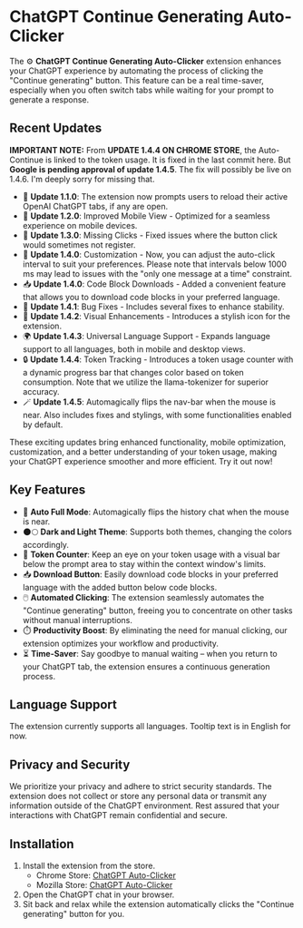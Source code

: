 # ChatGPT Continue Generating Auto-Clicker

The ⚙️ **ChatGPT Continue Generating Auto-Clicker** extension enhances your ChatGPT experience by automating the process of clicking the "Continue generating" button. This feature can be a real time-saver, especially when you often switch tabs while waiting for your prompt to generate a response.

## Recent Updates

**IMPORTANT NOTE:** From **UPDATE 1.4.4 ON CHROME STORE**, the Auto-Continue is linked to the token usage. It is fixed in the last commit here. But **Google is pending approval of update 1.4.5**. The fix will possibly be live on 1.4.6. I'm deeply sorry for missing that.

- 🔄 **Update 1.1.0**: The extension now prompts users to reload their active OpenAI ChatGPT tabs, if any are open.
- 📱 **Update 1.2.0**: Improved Mobile View - Optimized for a seamless experience on mobile devices.
- 🔄 **Update 1.3.0**: Missing Clicks - Fixed issues where the button click would sometimes not register.
- 🎨 **Update 1.4.0**: Customization - Now, you can adjust the auto-click interval to suit your preferences. Please note that intervals below 1000 ms may lead to issues with the "only one message at a time" constraint.
- 📥 **Update 1.4.0**: Code Block Downloads - Added a convenient feature that allows you to download code blocks in your preferred language.
- 🐞 **Update 1.4.1**: Bug Fixes - Includes several fixes to enhance stability.
- 🌟 **Update 1.4.2**: Visual Enhancements - Introduces a stylish icon for the extension.
- 🌍 **Update 1.4.3**: Universal Language Support - Expands language support to all languages, both in mobile and desktop views.
- 🔒 **Update 1.4.4**: Token Tracking - Introduces a token usage counter with a dynamic progress bar that changes color based on token consumption. Note that we utilize the llama-tokenizer for superior accuracy.
- 🪄 **Update 1.4.5**: Automagically flips the nav-bar when the mouse is near. Also includes fixes and stylings, with some functionalities enabled by default.

These exciting updates bring enhanced functionality, mobile optimization, customization, and a better understanding of your token usage, making your ChatGPT experience smoother and more efficient. Try it out now!

## Key Features

- 🔄 **Auto Full Mode**: Automagically flips the history chat when the mouse is near.
- 🌑🌕 **Dark and Light Theme**: Supports both themes, changing the colors accordingly.
- 🔢 **Token Counter**: Keep an eye on your token usage with a visual bar below the prompt area to stay within the context window's limits.
- 📥 **Download Button**: Easily download code blocks in your preferred language with the added button below code blocks.
- 🖱️ **Automated Clicking**: The extension seamlessly automates the "Continue generating" button, freeing you to concentrate on other tasks without manual interruptions.
- ⏱️ **Productivity Boost**: By eliminating the need for manual clicking, our extension optimizes your workflow and productivity.
- ⏳ **Time-Saver**: Say goodbye to manual waiting – when you return to your ChatGPT tab, the extension ensures a continuous generation process.

## Language Support

The extension currently supports all languages. Tooltip text is in English for now.

## Privacy and Security

We prioritize your privacy and adhere to strict security standards. The extension does not collect or store any personal data or transmit any information outside of the ChatGPT environment. Rest assured that your interactions with ChatGPT remain confidential and secure.

## Installation

1. Install the extension from the store.
   - Chrome Store: [ChatGPT Auto-Clicker](https://chrome.google.com/webstore/detail/chatgpt-continue-generati/ifckaoegkgefgnicdfmnkfafaeiingmp?hl=pt-BR&authuser=0)
   - Mozilla Store: [ChatGPT Auto-Clicker](https://addons.mozilla.org/en-US/firefox/addon/chatgpt-auto-clicker/)
2. Open the ChatGPT chat in your browser.
3. Sit back and relax while the extension automatically clicks the "Continue generating" button for you.
